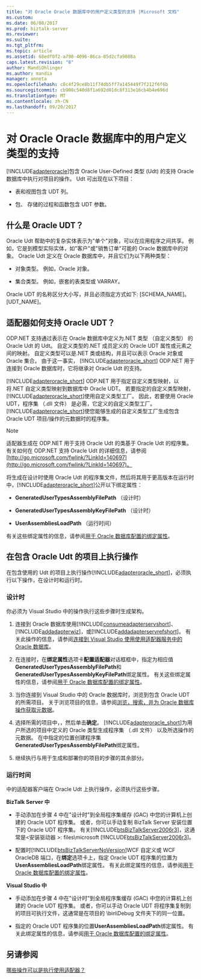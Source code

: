 ```yaml
---
title: "对 Oracle Oracle 数据库中的用户定义类型的支持 |Microsoft 文档"
ms.custom: 
ms.date: 06/08/2017
ms.prod: biztalk-server
ms.reviewer: 
ms.suite: 
ms.tgt_pltfrm: 
ms.topic: article
ms.assetid: 68edf0f2-a798-4096-86ca-85d2cfa9088a
caps.latest.revision: "8"
author: MandiOhlinger
ms.author: mandia
manager: anneta
ms.openlocfilehash: c8c4f29ce8b11f74db5ff7a145449f7f212f6f6b
ms.sourcegitcommit: cb908c540d8f1a692d01dc8f313e16cb4b4e696d
ms.translationtype: MT
ms.contentlocale: zh-CN
ms.lasthandoff: 09/20/2017
---
```

# <a name="support-for-oracle-user-defined-types-in-oracle-database"></a>对 Oracle Oracle 数据库中的用户定义类型的支持
[!INCLUDE[adapteroracle](../../includes/adapteroracle-md.md)]包含 Oracle User-Defined 类型 (Udt) 的支持 Oracle 数据库中执行对项目的操作。 Udt 可出现在以下项目：  
  
-   表和视图包含 UDT 列。  
  
-   包、 存储的过程和函数包含 UDT 参数。  
  
## <a name="what-is-an-oracle-udt"></a>什么是 Oracle UDT？  
 Oracle Udt 帮助中的复杂实体表示为"单个"对象，可以在应用程序之间共享。 例如，它是到模型实际实体，如"客户"或"销售订单"可能的 Oracle 数据库中的对象。 Oracle Udt 定义在 Oracle 数据库中，并且它们为以下两种类型：  
  
-   对象类型。 例如，Oracle 对象。  
  
-   集合类型。 例如，嵌套的表类型或 VARRAY。  
  
 Oracle UDT 的名称区分大小写，并且必须指定方式如下: [SCHEMA_NAME]。[UDT_NAME]。  
  
## <a name="how-does-the-adapter-support-oracle-udt"></a>适配器如何支持 Oracle UDT？  
 ODP.NET 支持通过表示在 Oracle 数据库中定义为.NET 类型 （自定义类型） 的 Oracle Udt 的 Udt。 自定义类型的.NET 成员定义的 Oracle UDT 属性或元素之间的映射。 自定义类型可以是.NET 类或结构，并且可以表示 Oracle 对象或 Oracle 集合。  由于这一事实， [!INCLUDE[adapteroracle_short](../../includes/adapteroracle-short-md.md)] ODP.NET 用于连接到 Oracle 数据库时，它将继承对 Oracle Udt 的支持。  
  
 [!INCLUDE[adapteroracle_short](../../includes/adapteroracle-short-md.md)] ODP.NET 用于指定自定义类型映射，以将.NET 自定义类型映射到数据库中 Oracle UDT。 若要指定的自定义类型映射，[!INCLUDE[adapteroracle_short](../../includes/adapteroracle-short-md.md)]使用自定义类型工厂。 因此，若要使用 Oracle UDT，程序集 （.dll 文件） 是必需，它定义的自定义类型工厂。 [!INCLUDE[adapteroracle_short](../../includes/adapteroracle-short-md.md)]使您能够生成的自定义类型工厂生成包含 Oracle UDT 项目/操作的元数据时的程序集。  
  
> [!NOTE]
>  适配器生成在 ODP.NET 用于支持 Oracle Udt 的类基于 Oracle Udt 的程序集。 有关如何在 ODP.NET 支持 Oracle Udt 的详细信息，请参阅[http://go.microsoft.com/fwlink/?LinkId=140697](http://go.microsoft.com/fwlink/?LinkId=140697)。  
  
 将生成在设计时使用 Oracle Udt 的程序集文件，然后将其用于更高版本在运行时中，[!INCLUDE[adapteroracle_short](../../includes/adapteroracle-short-md.md)]公开以下绑定属性：  
  
-   **GeneratedUserTypesAssemblyFilePath** （设计时）  
  
-   **GeneratedUserTypesAssemblyKeyFilePath** （设计时）  
  
-   **UserAssembliesLoadPath** （运行时间）  
  
 有关这些绑定属性的信息，请参阅[用于 Oracle 数据库配置的绑定属性](../../adapters-and-accelerators/adapter-oracle-database/configure-the-binding-properties-for-oracle-database.md)。  
  
## <a name="performing-operations-on-artifacts-containing-oracle-udts"></a>在包含 Oracle Udt 的项目上执行操作  
 在包含使用的 Udt 的项目上执行操作[!INCLUDE[adapteroracle_short](../../includes/adapteroracle-short-md.md)]，必须执行以下操作，在设计时和运行时。  
  
### <a name="design-time"></a>设计时  
 你必须为 Visual Studio 中的操作执行这些步骤时生成架构。  
  
1.  连接到 Oracle 数据库使用[!INCLUDE[consumeadapterservshort](../../includes/consumeadapterservshort-md.md)]、 [!INCLUDE[addadapterwiz](../../includes/addadapterwiz-md.md)]，或[!INCLUDE[addadapterservrefshort](../../includes/addadapterservrefshort-md.md)]。 有关此操作的信息，请参阅[连接到 Visual Studio 使用使用适配器服务中的 Oracle 数据库](../../adapters-and-accelerators/adapter-oracle-database/connect-to-oracle-database-in-visual-studio-using-the-consume-adapter-service.md)。  
  
2.  在连接时，在**绑定属性**选项卡**配置适配器**对话框框中，指定为相应值**GeneratedUserTypesAssemblyFilePath**和**GeneratedUserTypesAssemblyKeyFilePath**绑定属性。 有关这些绑定属性的信息，请参阅[用于 Oracle 数据库配置的绑定属性](../../adapters-and-accelerators/adapter-oracle-database/configure-the-binding-properties-for-oracle-database.md)。  
  
3.  当你连接到 Visual Studio 中的 Oracle 数据库时，浏览到包含 Oracle UDT 的所需项目。 关于浏览项目的信息，请参阅[浏览，搜索，并为 Oracle 数据库操作获取元数据](../../adapters-and-accelerators/adapter-oracle-database/browse-search-and-get-metadata-for-oracle-database-operations.md)。  
  
4.  选择所需的项目中，，然后单击**确定**。 [!INCLUDE[adapteroracle_short](../../includes/adapteroracle-short-md.md)]为用户所选的项目中定义的 Oracle 类型生成程序集 （.dll 文件） 以及所选操作的元数据。 在中指定的位置创建程序集**GeneratedUserTypesAssemblyFilePath**绑定属性。  
  
5.  继续执行与用于生成和部署你的项目的步骤的其余部分。  
  
### <a name="run-time"></a>运行时间  
 中的适配器客户端在 Oracle Udt 上执行操作，必须执行这些步骤。  
  
 **BizTalk Server 中**  
  
-   手动添加在步骤 4 中在"设计时"到全局程序集缓存 (GAC) 中您的计算机上创建的 Oracle UDT 程序集。 或者，你可以手动复制 BizTalk Server 安装位置下的 Oracle UDT 程序集。 有关[!INCLUDE[btsBizTalkServer2006r3](../../includes/btsbiztalkserver2006r3-md.md)]，这通常是\<安装驱动器 >: files\microsoft [!INCLUDE[btsBizTalkServer2006r3](../../includes/btsbiztalkserver2006r3-md.md)]。  
  
-   配置时[!INCLUDE[btsBizTalkServerNoVersion](../../includes/btsbiztalkservernoversion-md.md)]WCF 自定义或 WCF OracleDB 端口，在**绑定**选项卡上，指定 Oracle UDT 程序集的位置为**UserAssembliesLoadPath**绑定属性。 有关此绑定属性的信息，请参阅[用于 Oracle 数据库配置的绑定属性](../../adapters-and-accelerators/adapter-oracle-database/configure-the-binding-properties-for-oracle-database.md)。  
  
 **Visual Studio 中**  
  
-   手动添加在步骤 4 中在"设计时"到全局程序集缓存 (GAC) 中您的计算机上创建的 Oracle UDT 程序集。 或者，你可以手动 Oracle UDT 将程序集复制到的项目可执行文件，这通常是在项目的 \bin\Debug 文件夹下的同一位置。  
  
-   指定的 Oracle UDT 程序集的位置**UserAssembliesLoadPath**绑定属性。 有关此绑定属性的信息，请参阅[用于 Oracle 数据库配置的绑定属性](../../adapters-and-accelerators/adapter-oracle-database/configure-the-binding-properties-for-oracle-database.md)。  
  
## <a name="see-also"></a>另请参阅  
 [哪些操作可以是执行使用适配器？](https://msdn.microsoft.com/library/cc185219(v=bts.10).aspx)